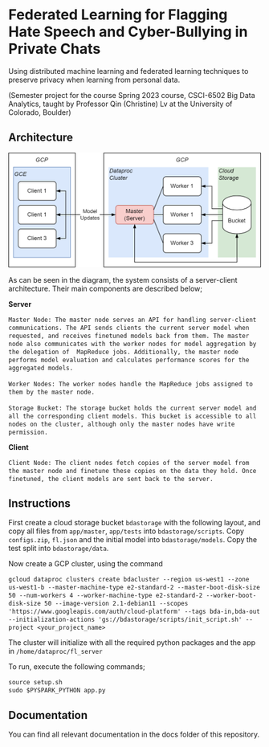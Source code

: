 # Federated Learning for Flagging Hate Speech and Cyber-Bullying in Private Chats
Using distributed machine learning and federated learning techniques to preserve privacy when learning from personal data.

(Semester project for the course Spring 2023 course, CSCI-6502 Big Data Analytics, taught by Professor Qin (Christine) Lv at the University of Colorado, Boulder)

## Architecture
![Architecture Diagram](docs/assets/architecture.png)

As can be seen in the diagram, the system consists of a server-client architecture. Their main components are described below;

**Server**

    Master Node: The master node serves an API for handling server-client communications. The API sends clients the current server model when requested, and receives finetuned models back from them. The master node also communicates with the worker nodes for model aggregation by the delegation of  MapReduce jobs. Additionally, the master node performs model evaluation and calculates performance scores for the aggregated models.
    
    Worker Nodes: The worker nodes handle the MapReduce jobs assigned to them by the master node.
    
    Storage Bucket: The storage bucket holds the current server model and all the corresponding client models. This bucket is accessible to all nodes on the cluster, although only the master nodes have write permission.

**Client**

    Client Node: The client nodes fetch copies of the server model from the master node and finetune these copies on the data they hold. Once finetuned, the client models are sent back to the server.

## Instructions

First create a cloud storage bucket `bdastorage` with the following layout, and copy all files from `app/master`, `app/tests` into `bdastorage/scripts`. Copy `configs.zip`, `fl.json` and the initial model into `bdastorage/models`. Copy the test split into `bdastorage/data`.


Now create a GCP cluster, using the command
```
gcloud dataproc clusters create bdacluster --region us-west1 --zone us-west1-b --master-machine-type e2-standard-2 --master-boot-disk-size 50 --num-workers 4 --worker-machine-type e2-standard-2 --worker-boot-disk-size 50 --image-version 2.1-debian11 --scopes 'https://www.googleapis.com/auth/cloud-platform' --tags bda-in,bda-out --initialization-actions 'gs://bdastorage/scripts/init_script.sh' --project <your_project_name>
```

The cluster will initialize with all the required python packages and the app in `/home/dataproc/fl_server`

To run, execute the following commands;
```
source setup.sh
sudo $PYSPARK_PYTHON app.py
```

## Documentation
You can find all relevant documentation in the docs folder of this repository.

